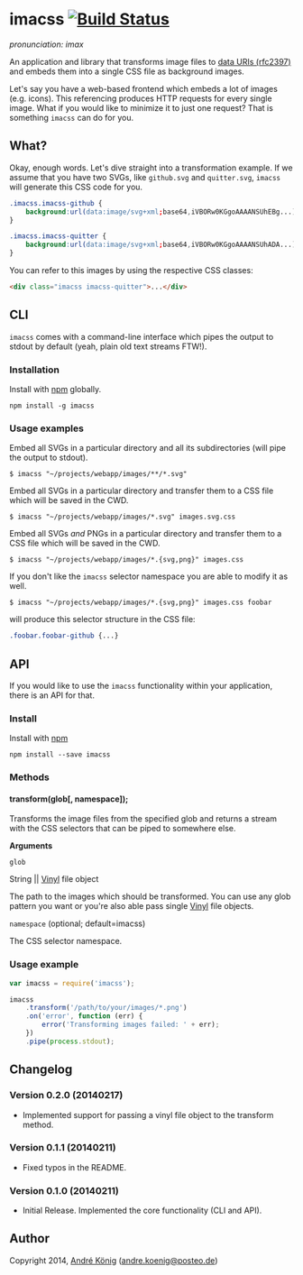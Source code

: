 # imacss [![Build Status](https://travis-ci.org/akoenig/imacss.png?branch=master)](https://travis-ci.org/akoenig/imacss)

_pronunciation: imax_

An application and library that transforms image files to [data URIs (rfc2397)](https://www.ietf.org/rfc/rfc2397.txt) and embeds them into a single CSS file as background images.

Let's say you have a web-based frontend which embeds a lot of images (e.g. icons). This referencing produces HTTP requests for every single image. What if you would like to minimize it to just one request? That is something `imacss` can do for you.

## What?

Okay, enough words. Let's dive straight into a transformation example. If we assume that you have two SVGs, like `github.svg` and `quitter.svg`, `imacss` will generate this CSS code for you.

```css
.imacss.imacss-github {
    background:url(data:image/svg+xml;base64,iVBORw0KGgoAAAANSUhEBg...);
}

.imacss.imacss-quitter {
    background:url(data:image/svg+xml;base64,iVBORw0KGgoAAAANSUhADA...);
}
```

You can refer to this images by using the respective CSS classes:

```html
<div class="imacss imacss-quitter">...</div>
```

## CLI

`imacss` comes with a command-line interface which pipes the output to stdout by default (yeah, plain old text streams FTW!).

### Installation

Install with [npm](https://npmjs.org/package/imacss) globally.

    npm install -g imacss

### Usage examples

Embed all SVGs in a particular directory and all its subdirectories (will pipe the output to stdout).

    $ imacss "~/projects/webapp/images/**/*.svg"

Embed all SVGs in a particular directory and transfer them to a CSS file which will be saved in the CWD.

    $ imacss "~/projects/webapp/images/*.svg" images.svg.css

Embed all SVGs _and_ PNGs in a particular directory and transfer them to a CSS file which will be saved in the CWD.

    $ imacss "~/projects/webapp/images/*.{svg,png}" images.css

If you don't like the `imacss` selector namespace you are able to modify it as well.

    $ imacss "~/projects/webapp/images/*.{svg,png}" images.css foobar

will produce this selector structure in the CSS file:

```css
.foobar.foobar-github {...}
```

## API

If you would like to use the `imacss` functionality within your application, there is an API for that.

### Install

Install with [npm](https://npmjs.org/package/imacss)

    npm install --save imacss

### Methods

#### transform(glob[, namespace]);

Transforms the image files from the specified glob and returns a stream with the CSS selectors that can be piped to somewhere else.

**Arguments**

`glob`

String || [Vinyl](https://github.com/wearefractal/vinyl) file object

The path to the images which should be transformed. You can use any glob pattern you want or you're also able pass single [Vinyl](https://github.com/wearefractal/vinyl) file objects.

`namespace` (optional; default=imacss)

The CSS selector namespace.

### Usage example

```javascript
var imacss = require('imacss');

imacss
    .transform('/path/to/your/images/*.png')
    .on('error', function (err) {
        error('Transforming images failed: ' + err);
    })
    .pipe(process.stdout);
```


## Changelog

### Version 0.2.0 (20140217)

- Implemented support for passing a vinyl file object to the transform method.

### Version 0.1.1 (20140211)

- Fixed typos in the README.

### Version 0.1.0 (20140211)

- Initial Release. Implemented the core functionality (CLI and API).

## Author

Copyright 2014, [André König](http://iam.andrekoenig.info) (andre.koenig@posteo.de)
